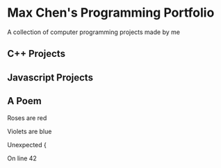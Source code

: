 # Max Chen's Programming Portfolio

A collection of computer programming projects made by me

## C++ Projects

## Javascript Projects

## A Poem

  Roses are red
  
  Violets are blue
  
  Unexpected {
  
  On line 42
